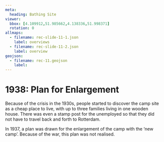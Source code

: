 ```yaml
---
meta:
  heading: Bathing Site
viewer:
  bbox: [4.109912,51.985662,4.138336,51.998371]
  rotation: 0
allmaps:
  - filename: rec-slide-11-1.json
    label: overviews
  - filename: rec-slide-11-2.json
    label: overview
geojson:
  - filename: rec-11.geojson
    label:
---
```


# 1938: Plan for Enlargement

Because of the crisis in the 1930s, people started to discover the camp site as a cheap place to live, with up to three families living in one wooden house. There was even a stamp post for the unemployed so that they did not have to travel back and forth to Rotterdam.

In 1937, a plan was drawn for the enlargement of the camp with the ‘new camp’. Because of the war, this plan was not realised. 